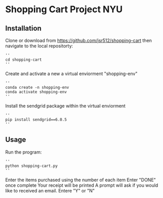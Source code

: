 # Shopping Cart Project NYU

## Installation

Clone or download from https://github.com/jsr512/shopping-cart then navigate to the local repositorty:

    ''
    cd shopping-cart
    ''

Create and activate a new a virtual enviorment "shopping-env"

    ''
    conda create -n shopping-env
    conda activate shopping-env
    ''

Install the sendgrid package within the virtual enviorment 

    ''
    pip install sendgrid==6.0.5
    ''

## Usage 

Run the program:

    ''
    python shopping-cart.py
    ''

Enter the items purchased using the number of each item
Enter "DONE" once complete
Your receipt will be printed 
A prompt will ask if you would like to received an email. Entere "Y" or "N"


